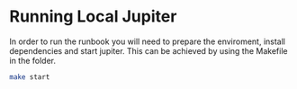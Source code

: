 # Running Local Jupiter

In order to run the runbook you will need to prepare the enviroment, install dependencies and start jupiter.
This can be achieved by using the Makefile in the folder.

```bash
make start
```